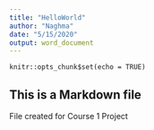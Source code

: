 ```yaml
---
title: "HelloWorld"
author: "Naghma"
date: "5/15/2020"
output: word_document
---
```


```{r setup, include=FALSE}
knitr::opts_chunk$set(echo = TRUE)
```

## This is a Markdown file

File created for Course 1 Project